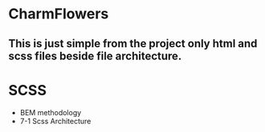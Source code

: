 # CharmFlowers

This is just simple from the project only html and scss files beside file architecture.
-------------------------------
# SCSS

* BEM methodology
* 7-1 Scss Architecture
